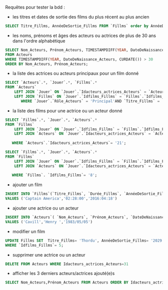 
Requêtes pour tester la bdd :


- les titres et dates de sortie des films du plus récent au plus ancien
```sql
SELECT Titre_Fillms, AnnéeDeSortie_Fillms FROM `Fillms` order by AnnéeDeSortie_Fillms ASC;
```


- les noms, prénoms et âges des acteurs ou actrices de plus de 30 ans dans l'ordre alphabétique
```sql
SELECT Nom_Acteurs, Prénom_Acteurs, TIMESTAMPDIFF(YEAR, DateDeNaissance_Acteurs, CURDATE()) AS Age
FROM Acteurs
WHERE TIMESTAMPDIFF(YEAR, DateDeNaissance_Acteurs, CURDATE()) > 30
ORDER BY Nom_Acteurs, Prénom_Acteurs;
```


- la liste des actrices ou acteurs principaux pour un film donné
```sql
SELECT `Acteurs`.*, `Jouer`.*, `Fillms`.*
FROM `Acteurs` 
	LEFT JOIN `Jouer` ON `Jouer`.`Idacteurs_actrices_Acteurs` = `Acteurs`.`Idacteurs_actrices_Acteurs` 
	LEFT JOIN `Fillms` ON `Jouer`.`Idfilms_Fillms` = `Fillms`.`Idfilms_Fillms`
       WHERE `Jouer`.`Rôle_Acteurs` = 'Principal'AND `Titre_Fillms` = 'Thor';
```



- la liste des films pour une actrice ou un acteur donné
```sql
SELECT `Fillms`.*, `Jouer`.*, `Acteurs`.*
FROM `Fillms` 
	LEFT JOIN `Jouer` ON `Jouer`.`Idfilms_Fillms` = `Fillms`.`Idfilms_Fillms` 
	LEFT JOIN `Acteurs` ON `Jouer`.`Idacteurs_actrices_Acteurs` = `Acteurs`.`Idacteurs_actrices_Acteurs`
    
   WHERE `Acteurs`.`Idacteurs_actrices_Acteurs`= '21';

```


```sql
SELECT `Fillms`.*, `Jouer`.*, `Acteurs`.*
FROM `Fillms` 
	LEFT JOIN `Jouer` ON `Jouer`.`Idfilms_Fillms` = `Fillms`.`Idfilms_Fillms` 
	LEFT JOIN `Acteurs` ON `Jouer`.`Idacteurs_actrices_Acteurs` = `Acteurs`.`Idacteurs_actrices_Acteurs`
    
   WHERE `Fillms`. `Idfilms_Fillms`= '8';
   ```


- ajouter un film
```sql
INSERT INTO `Fillms`(`Titre_Fillms`, `Durée_Fillms`, `AnnéeDeSortie_Fillms`)
VALUES ('Captain America','02:28:00','2016:04:18')
```


- ajouter une actrice ou un acteur
```sql
INSERT INTO `Acteurs`( `Nom_Acteurs`, `Prénom_Acteurs`, `DateDeNaissance_Acteurs`)
VALUES ('Cavill','Henry ','1983/05/05')
```


- modifier un film
```sql
UPDATE Fillms SET  Titre_Fillms= 'Thordu', AnnéeDeSortie_Fillms= '2029:02:12'
WHERE `Idfilms_Fillms`= 5;
```


- supprimer une actrice ou un acteur
```sql
DELETE FROM Acteurs WHERE Idacteurs_actrices_Acteurs=31
```


- afficher les 3 derniers acteurs/actrices ajouté(e)s
```sql
SELECT Nom_Acteurs,Prénom_Acteurs FROM Acteurs ORDER BY Idacteurs_actrices_Acteurs DESC LIMIT 3;
```
​
